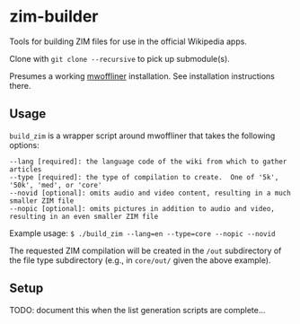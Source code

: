 # zim-builder

Tools for building ZIM files for use in the official Wikipedia apps.

Clone with `git clone --recursive` to pick up submodule(s).

Presumes a working [mwoffliner](https://github.com/openzim/mwoffliner) installation.  See installation instructions there.

## Usage

`build_zim` is a wrapper script around mwoffliner that takes the following options:

```
--lang [required]: the language code of the wiki from which to gather articles
--type [required]: the type of compilation to create.  One of '5k', '50k', 'med', or 'core'
--novid [optional]: omits audio and video content, resulting in a much smaller ZIM file
--nopic [optional]: omits pictures in addition to audio and video, resulting in an even smaller ZIM file
```

Example usage: `$ ./build_zim --lang=en --type=core --nopic --novid`

The requested ZIM compilation will be created in the `/out` subdirectory of the file type subdirectory
(e.g., in `core/out/` given the above example).

## Setup

TODO: document this when the list generation scripts are complete...
